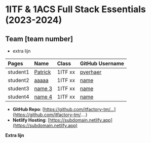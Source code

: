 # 1ITF & 1ACS Full Stack Essentials (2023-2024)

## Team [team number]

- extra lijn

| Pages    | Name                                  | Class   | GitHub Username                          |
|:---------|:--------------------------------------| :------ |:-----------------------------------------|
| student1 | [Patrick](mailto:patrick@example.com) | 1ITF xx | [pverhaer](https://github.com/pverhaert) |
| student2 | [aaaaa](mailto:john.doe@example.com)  | 1ITF xx | [name](https://github.com/name)          |
| student3 | [name 3](mailto:john.doe@example.com) | 1ITF xx | [name](https://github.com/name)          |
| student4 | [name 4](mailto:john.doe@example.com) | 1ITF xx | [name](https://github.com/name)          |

- **GitHub Repo**: [https://github.com/itfactory-tm/...](https://github.com/itfactory-tm/....)
- **Netlify Hosting**: [https://subdomain.netlify.app](https://subdomain.netlify.app)

**Extra lijn**

